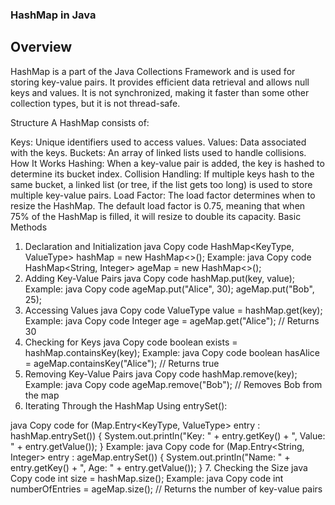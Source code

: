 

### HashMap in Java
## Overview
HashMap is a part of the Java Collections Framework and is used for storing key-value pairs. It provides efficient data retrieval and allows null keys and values. It is not synchronized, making it faster than some other collection types, but it is not thread-safe.

Structure
A HashMap consists of:

Keys: Unique identifiers used to access values.
Values: Data associated with the keys.
Buckets: An array of linked lists used to handle collisions.
How It Works
Hashing: When a key-value pair is added, the key is hashed to determine its bucket index.
Collision Handling: If multiple keys hash to the same bucket, a linked list (or tree, if the list gets too long) is used to store multiple key-value pairs.
Load Factor: The load factor determines when to resize the HashMap. The default load factor is 0.75, meaning that when 75% of the HashMap is filled, it will resize to double its capacity.
Basic Methods
1. Declaration and Initialization
java
Copy code
HashMap<KeyType, ValueType> hashMap = new HashMap<>();
Example:
java
Copy code
HashMap<String, Integer> ageMap = new HashMap<>();
2. Adding Key-Value Pairs
java
Copy code
hashMap.put(key, value);
Example:
java
Copy code
ageMap.put("Alice", 30);
ageMap.put("Bob", 25);
3. Accessing Values
java
Copy code
ValueType value = hashMap.get(key);
Example:
java
Copy code
Integer age = ageMap.get("Alice"); // Returns 30
4. Checking for Keys
java
Copy code
boolean exists = hashMap.containsKey(key);
Example:
java
Copy code
boolean hasAlice = ageMap.containsKey("Alice"); // Returns true
5. Removing Key-Value Pairs
java
Copy code
hashMap.remove(key);
Example:
java
Copy code
ageMap.remove("Bob"); // Removes Bob from the map
6. Iterating Through the HashMap
Using entrySet():

java
Copy code
for (Map.Entry<KeyType, ValueType> entry : hashMap.entrySet()) {
    System.out.println("Key: " + entry.getKey() + ", Value: " + entry.getValue());
}
Example:
java
Copy code
for (Map.Entry<String, Integer> entry : ageMap.entrySet()) {
    System.out.println("Name: " + entry.getKey() + ", Age: " + entry.getValue());
}
7. Checking the Size
java
Copy code
int size = hashMap.size();
Example:
java
Copy code
int numberOfEntries = ageMap.size(); // Returns the number of key-value pairs
